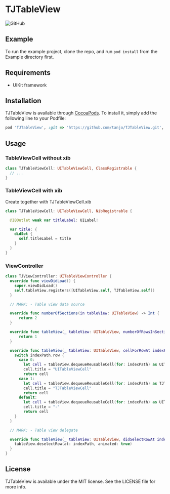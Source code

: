 # TJTableView

![GitHub](https://img.shields.io/github/license/tanjo/TJTableView)

## Example

To run the example project, clone the repo, and run `pod install` from the Example directory first.

## Requirements

- UIKit framework

## Installation

TJTableView is available through [CocoaPods](https://cocoapods.org). To install
it, simply add the following line to your Podfile:

```ruby
pod 'TJTableView', :git => 'https://github.com/tanjo/TJTableView.git', :tag => '0.1.0'
```

## Usage

### TableViewCell without xib

```swift
class TJTableViewCell: UITableViewCell, ClassRegistrable {
  // ...
}
```

### TableViewCell with xib

Create together with TJTableViewCell.xib

```swift
class TJTableViewCell: UITableViewCell, NibRegistrable {

  @IBOutlet weak var titleLabel: UILabel!

  var title: {
    didSet {
      self.titleLabel = title
    }
  }
}
```

### ViewController

```swift
class TJViewController: UITableViewController {
  override func viewDidLoad() {
    super.viewDidLoad()
    self.tableView.registers([UITableView.self, TJTableView.self])
  }

  // MARK: - Table view data source

  override func numberOfSections(in tableView: UITableView) -> Int {
      return 2
  }

  override func tableView(_ tableView: UITableView, numberOfRowsInSection section: Int) -> Int {
      return 1
  }

  override func tableView(_ tableView: UITableView, cellForRowAt indexPath: IndexPath) -> UITableViewCell {
    switch indexPath.row {
      case 0:
        let cell = tableView.dequeueReusableCell(for: indexPath) as UITableViewCell
        cell.title = "UITableViewCell"
        return cell
      case 1:
        let cell = tableView.dequeueReusableCell(for: indexPath) as TJTableViewCell
        cell.title = "TJTableViewCell"
        return cell
      default:
        let cell = tableView.dequeueReusableCell(for: indexPath) as UITableViewCell
        cell.title = "-"
        return cell
    }
  }

  // MARK: - Table view delegate

  override func tableView(_ tableView: UITableView, didSelectRowAt indexPath: IndexPath) {
    tableView.deselectRow(at: indexPath, animated: true)
  }
}
```

## License

TJTableView is available under the MIT license. See the LICENSE file for more info.
